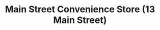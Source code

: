 ---
title: "Main Street Convenience Store (13 Main Street)"
url: /greasbrough/main-street-convenience-store-13-main-street/
shop: convenience
---